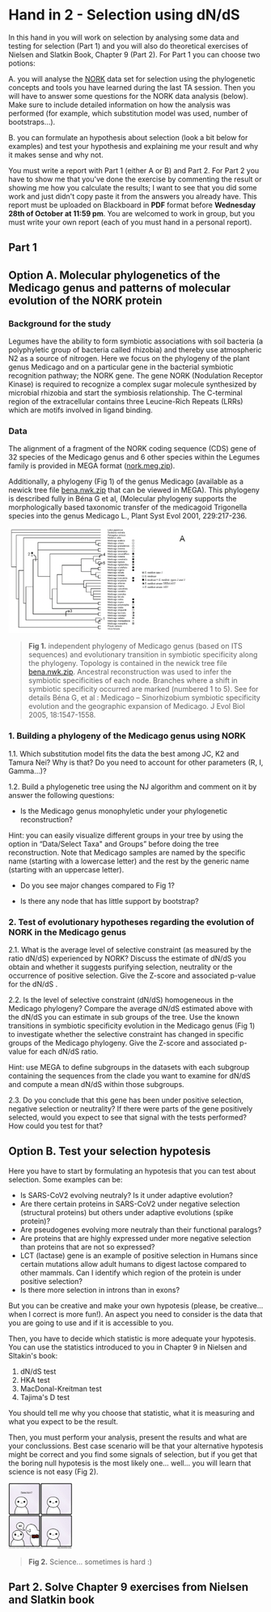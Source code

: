 # Hand in 2 - Selection using dN/dS

In this hand in you will work on selection by analysing some data and testing for selection (Part 1) and you will also do theoretical exercises of Nielsen and Slatkin Book, Chapter 9 (Part 2). For Part 1 you can choose two potions: 

A. you will analyse the [NORK](https://www.uniprot.org/uniprot/Q8LKZ1) data set for selection using the phylogenetic concepts and tools you have learned during the last TA session. Then you will have to answer some questions for the NORK data analysis (below). Make sure to include detailed information on how the analysis was performed (for example, which substitution model was used, number of bootstraps...).

B. you can formulate an hypothesis about selection (look a bit below for examples) and test your hypothesis and explaining me your result and why it makes sense and why not. 

You must write a report with Part 1 (either A or B) and Part 2. For Part 2 you have to show me that you've done the exercise by commenting the result or showing me how you calculate the results; I want to see that you did some work and just didn't copy paste it from the answers you already have. This report must be uploaded on Blackboard in **PDF** format before **Wednesday 28th of October at 11:59 pm**. You are welcomed to work in group, but you must write your own report (each of you must hand in a personal report).

## Part 1

## Option A. Molecular phylogenetics of the Medicago genus and patterns of molecular evolution of the NORK protein

### Background for the study

Legumes have the ability to form symbiotic associations with soil bacteria (a polyphyletic group of bacteria called rhizobia) and thereby use atmospheric N2 as a source of nitrogen. Here we focus on the phylogeny of the plant genus Medicago and on a particular gene in the bacterial symbiotic recognition pathway; the NORK gene. The gene NORK (Nodulation Receptor Kinase) is required to recognize a complex sugar molecule synthesized by microbial rhizobia and start the symbiosis relationship. The C-terminal region of the extracellular contains three Leucine-Rich Repeats (LRRs) which are motifs involved in ligand binding.

### Data

The alignment of a fragment of the NORK coding sequence (CDS) gene of 32 species of the Medicago genus and 6 other species within the Legumes family is provided in MEGA format ([nork.meg.zip](nork.meg.zip)).

Additionally, a phylogeny (Fig 1) of the genus Medicago (available as a newick tree file [bena.nwk.zip](bena.nwk.zip) that can be viewed in MEGA). This phylogeny is described fully in 
Béna G et al, (Molecular phylogeny supports the morphologically based taxonomic transfer of the medicagoid Trigonella species into the genus Medicago L., Plant Syst Evol 2001, 229:217-236.

<img src="Fig1.png" width="75%">

>**Fig 1.** independent phylogeny of Medicago genus (based on ITS sequences) and evolutionary transition in symbiotic specificity along the phylogeny. Topology is contained in the newick tree file [bena.nwk.zip](bena.nwk.zip). Ancestral reconstruction was used to infer the symbiotic specificities of each node. Branches where a shift in symbiotic specificity occurred are marked (numbered 1 to 5). See for details Béna G, et al : Medicago – Sinorhizobium symbiotic specificity evolution and the geographic expansion of Medicago. J Evol Biol 2005, 18:1547-1558.

### 1. Building a phylogeny of the Medicago genus using NORK

1.1. Which substitution model fits the data the best among JC, K2 and Tamura Nei? Why is that? Do you need to account for other parameters (R, I, Gamma…)?

1.2. Build a phylogenetic tree using the NJ algorithm and comment on it by answer the following questions:

- Is the Medicago genus monophyletic under your phylogenetic reconstruction? 

Hint: you can easily visualize different groups in your tree by using the option in “Data/Select Taxa" and Groups” before doing the tree reconstruction. Note that Medicago samples are named by the specific name (starting with a lowercase letter) and the rest by the generic name (starting with an uppercase letter).

- Do you see major changes compared to Fig 1?

- Is there any node that has little support by bootstrap? 

### 2. Test of evolutionary hypotheses regarding the evolution of NORK in the Medicago genus

2.1. What is the average level of selective constraint (as measured by the ratio dN/dS) experienced by NORK? Discuss the estimate of dN/dS you obtain and whether it suggests purifying selection, neutrality or the occurrence of positive selection. Give the Z-score and associated p-value for the dN/dS .

2.2. Is the level of selective constraint (dN/dS) homogeneous in the Medicago phylogeny? Compare the average dN/dS estimated above with the dN/dS you can estimate in sub groups of the tree. Use the known transitions in symbiotic specificity evolution in the Medicago genus (Fig 1) to investigate whether the selective constraint has changed in specific groups of the Medicago phylogeny. Give the Z-score and associated p-value for each dN/dS ratio.

Hint: use MEGA to define subgroups in the datasets with each subgroup containing the sequences from the clade you want to examine for dN/dS and compute a mean dN/dS within those subgroups.

2.3. Do you conclude that this gene has been under positive selection, negative selection or neutrality? If there were parts of the gene positively selected, would you expect to see that signal with the tests performed? How could you test for that?

## Option B. Test your selection hypotesis

Here you have to start by formulating an hypotesis that you can test about selection. Some examples can be:

- Is SARS-CoV2 evolving neutraly? Is it under adaptive evolution? 
- Are there certain proteins in SARS-CoV2 under negative selection (structural proteins) but others under adaptive evolutions (spike protein)?
- Are pseudogenes evolving more neutraly than their functional paralogs?
- Are proteins that are highly expressed under more negative selection than proteins that are not so expressed?
- LCT (lactase) gene is an example of positive selection in Humans since certain mutations allow adult humans to digest lactose compared to other mammals. Can I identify which region of the protein is under positive selection?
- Is there more selection in introns than in exons?

But you can be creative and make your own hypotesis (please, be creative... when I correct is more fun!). An aspect you need to consider is the data that you are going to use and if it is accessible to you. 

Then, you have to decide which statistic is more adequate your hypotesis. You can use the statistics introduced to you in Chapter 9 in Nielsen and Sltakin's book:

1. dN/dS test
2. HKA test 
3. MacDonal-Kreitman test
4. Tajima's D test

You should tell me why you choose that statistic, what it is measuring and what you expect to be the result. 

Then, you must perform your analysis, present the results and what are your conclussions. Best case scenario will be that your alternative hypotesis might be correct and you find some signals of selection, but if you get that the boring null hypotesis is the most likely one... well... you will learn that science is not easy (Fig 2). 


<img src="Fig2.png" width="25%">

>**Fig 2.** Science... sometimes is hard :)


## Part 2. Solve Chapter 9 exercises from Nielsen and Slatkin book

